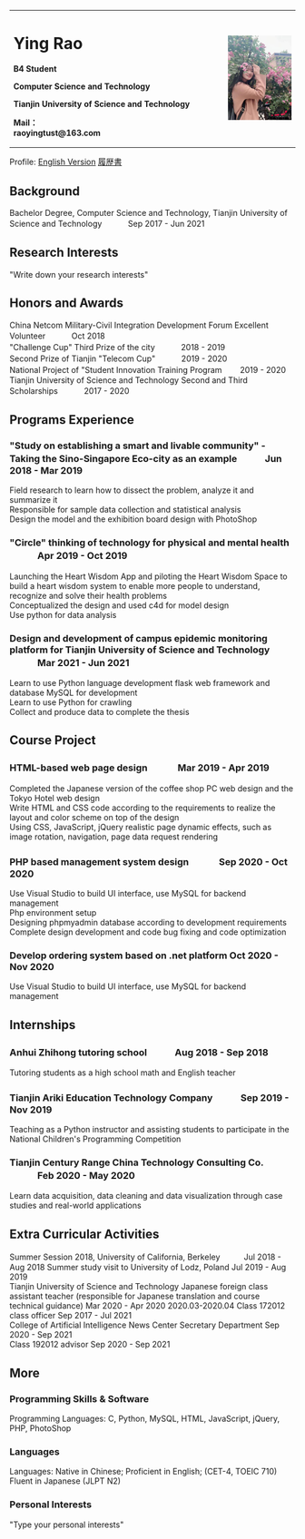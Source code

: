 <table border="0">
  <tr>
    <td width="75%">
      <h1>Ying Rao</h1>
      <p><b>B4 Student</b></p>
      <p><b>Computer Science and Technology</b></p>
      <p><b>Tianjin University of Science and Technology</b></p>
      <p><b> Mail：<br/>
      raoyingtust@163.com</b></p>
    </td>
    <td width="25%">
      <img src="/Profile.jpg" width="100%">   
    </td>
  </tr>
</table>

Profile: [English Version](https://github.com/Momo-2000/Momo-2000.github.io/blob/main/Resume.pdf)
[履歴書](https://github.com/Momo-2000/Momo-2000.github.io/blob/main/%E5%B1%A5%E6%AD%B4%E6%9B%B8.pdf)

## Background
Bachelor Degree, Computer Science and Technology, Tianjin University of Science and Technology　　　 Sep 2017 - Jun 2021  

## Research Interests
"Write down your research interests"  

## Honors and Awards
China Netcom Military-Civil Integration Development Forum Excellent Volunteer　　　 Oct 2018  
"Challenge Cup" Third Prize of the city　　　 2018 - 2019  
Second Prize of Tianjin "Telecom Cup"　　　 2019 - 2020  
National Project of "Student Innovation Training Program　　 2019 - 2020  
Tianjin University of Science and Technology Second and Third Scholarships　　　 2017 - 2020  

## Programs Experience
### "Study on establishing a smart and livable community" - Taking the Sino-Singapore Eco-city as an example　　　Jun 2018 - Mar 2019
Field research to learn how to dissect the problem, analyze it and summarize it  
Responsible for sample data collection and statistical analysis  
Design the model and the exhibition board design with PhotoShop  

### "Circle" thinking of technology for physical and mental health 　　　Apr 2019 - Oct 2019
Launching the Heart Wisdom App and piloting the Heart Wisdom Space to build a heart wisdom system to enable more people to understand, recognize and solve their health problems  
Conceptualized the design and used c4d for model design  
Use python for data analysis  

### Design and development of campus epidemic monitoring platform for Tianjin University of Science and Technology 　　　Mar 2021 - Jun 2021
Learn to use Python language development flask web framework and database MySQL for development   
Learn to use Python for crawling   
Collect and produce data to complete the thesis   


## Course Project
### HTML-based web page design 　　　Mar 2019 - Apr 2019
Completed the Japanese version of the coffee shop PC web design and the Tokyo Hotel web design   
Write HTML and CSS code according to the requirements to realize the layout and color scheme on top of the design   
Using CSS, JavaScript, jQuery realistic page dynamic effects, such as image rotation, navigation, page data request rendering  

### PHP based management system design 　　　Sep 2020 - Oct 2020
Use Visual Studio to build UI interface, use MySQL for backend management  
Php environment setup  
Designing phpmyadmin database according to development requirements  
Complete design development and code bug fixing and code optimization  

### Develop ordering system based on .net platform                  							   Oct 2020 - Nov 2020
Use Visual Studio to build UI interface, use MySQL for backend management  


## Internships
### Anhui Zhihong tutoring school　　　Aug 2018 - Sep 2018
Tutoring students as a high school math and English teacher  

### Tianjin Ariki Education Technology Company　　　Sep 2019 - Nov 2019
Teaching as a Python instructor and assisting students to participate in the National Children's Programming Competition  

### Tianjin Century Range China Technology Consulting Co. 　　　Feb 2020 - May 2020
Learn data acquisition, data cleaning and data visualization through case studies and real-world applications   

## Extra Curricular Activities
Summer Session 2018, University of California, Berkeley　　　Jul 2018 - Aug 2018
Summer study visit to University of Lodz, Poland                    						  	   Jul 2019 - Aug 2019  
Tianjin University of Science and Technology Japanese foreign class assistant teacher (responsible for Japanese translation and course technical guidance)   Mar 2020 - Apr 2020   													   		   2020.03-2020.04
Class 172012 class officer                                       						   Sep 2017 - Jul 2021   
College of Artificial Intelligence News Center Secretary Department     						   	   Sep 2020 - Sep 2021  
Class 192012 advisor                                           					       Sep 2020 - Sep 2021  


## More
### Programming Skills & Software
Programming Languages: C, Python, MySQL, HTML, JavaScript, jQuery, PHP, PhotoShop  
### Languages
Languages: Native in Chinese; Proficient in English; (CET-4, TOEIC 710) Fluent in Japanese (JLPT N2)   
### Personal Interests
"Type your personal interests" 
